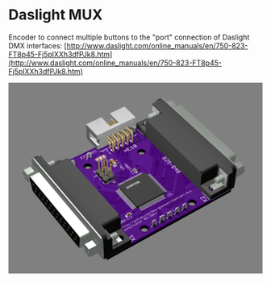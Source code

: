 # Daslight MUX #

Encoder to connect multiple buttons to the "port" connection of Daslight DMX interfaces: [http://www.daslight.com/online_manuals/en/750-823-FT8p45-Fj5plXXh3dfPJk8.htm](http://www.daslight.com/online_manuals/en/750-823-FT8p45-Fj5plXXh3dfPJk8.htm)

![](3d/DaslightMux.png)